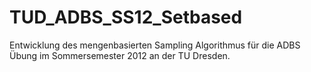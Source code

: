 TUD_ADBS_SS12_Setbased
======================

Entwicklung des mengenbasierten Sampling Algorithmus für die ADBS Übung im Sommersemester 2012 an der TU Dresden.